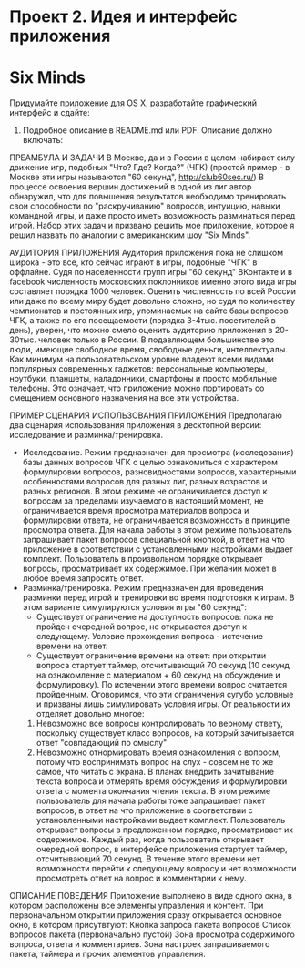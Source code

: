 Проект 2. Идея и интерфейс приложения
=============
Six Minds
=============

Придумайте приложение для OS X, разработайте графический интерфейс и сдайте:

1. Подробное описание в README.md или PDF. Описание должно включать:

ПРЕАМБУЛА И ЗАДАЧИ
В Москве, да и в России в целом набирает силу движение игр, подобных "Что? Где? Когда?" (ЧГК) (простой пример - в Москве эти игры называются "60 секунд", http://club60sec.ru/)
В процессе освоения вершин достижений в одной из лиг автор обнаружил, что для повышения результатов необходимо тренировать свои способности по "раскручиванию" вопросов, интуицию, навыки командной игры, и даже просто иметь возможность разминаться перед игрой.
Набор этих задач и призвано решить мое приложение, которое я решил назвать по аналогии с американским шоу "Six Minds".

АУДИТОРИЯ ПРИЛОЖЕНИЯ
Аудитория приложения пока не слишком широка - это все, кто сейчас играют в игры, подобные "ЧГК" в оффлайне. Судя по населенности групп игры "60 секунд" ВКонтакте и в facebook численность московских поклонников именно этого вида игры составляет порядка 1000 человек. Оценить численность по всей России или даже по всему миру будет довольно сложно, но судя по количеству чемпионатов и постоянных игр, упоминаемых на сайте базы вопросов ЧГК, а также по его посещаемости (порядка 3-4тыс. посетителей в день), уверен, что можно смело оценить аудиторию приложения в 20-30тыс. человек только в России.
В подавляющем большинстве это люди, имеющие свободное время, свободные деньги, интеллектуалы. Как минимум на пользовательском уровне владеют всеми видами популярных современных гаджетов: персональные компьютеры, ноутбуки, планшеты, наладонники, смартфоны и просто мобильные телефоны. Это означает, что приложение можно портировать со смещением основного назначения на все эти устройства.

ПРИМЕР СЦЕНАРИЯ ИСПОЛЬЗОВАНИЯ ПРИЛОЖЕНИЯ
Предполагаю два сценария использования приложения в десктопной версии: исследование и разминка/тренировка.
- Исследование.
Режим предназначен для просмотра (исследования) базы данных вопросов ЧГК с целью ознакомиться с характером формулировки вопросов, разновидностями вопросов, характерными особенностями вопросов для разных лиг, разных возрастов и разных регионов.
В этом режиме не ограничивается доступ к вопросам за пределами изучаемого в настоящий момент, не ограничивается время просмотра материалов вопроса и формулировки ответа, не ограничивается возможность в принципе просмотра ответа.
Для начала работы в этом режиме пользователь запрашивает пакет вопросов специальной кнопкой, в ответ на что приложение в соответствии с установленными настройками выдает комплект.
Пользователь в произвольном порядке открывает вопросы, просматривает их содержимое. При желании может в любое время запросить ответ.
- Разминка/тренировка.
Режим предназначен для проведения разминки перед игрой и тренировки во время подготовки к играм. В этом варианте симулируются условия игры "60 секунд":
	- Существует ограничение на доступность вопросов: пока не пройден очередной вопрос, не открывается доступ к следующему. Условие прохождения вопроса - истечение времени на ответ.
	- Существует ограничение времени на ответ: при открытии вопроса стартует таймер, отсчитывающий 70 секунд (10 секунд на ознакомление с материалом + 60 секунд на обсуждение и формулировку). По истечении этого времени вопрос считается пройденным.
Оговоримся, что эти ограничения сугубо условные и призваны лишь симулировать условия игры. От реальности их отделяет довольно многое:
	1. Невозможно все вопросы контролировать по верному ответу, поскольку существует класс вопросов, на который зачитывается ответ "совпадающий по смыслу"
	2. Невозможно отнормировать время ознакомления с вопросм, потому что воспринимать вопрос на слух - совсем не то же самое, что читать с экрана. В планах внедрить зачитывание текста вопроса и отмерять время обсуждения и формулировки ответа с момента окончания чтения текста.
В этом режиме пользователь для начала работы тоже запрашивает пакет вопросов, в ответ на что приложение в соответствии с установленными настройками выдает комплект.
Пользователь открывает вопросы в предложенном порядке, просматривает их содержимое. Каждый раз, когда пользователь открывает очередной вопрос, в интерфейсе приложения стартует таймер, отсчитывающий 70 секунд. 
В течение этого времени нет возможности перейти к следующему вопросу и нет возможности просмотреть ответ на вопрос и комментарии к нему.

ОПИСАНИЕ ПОВЕДЕНИЯ
Приложение выполнено в виде одного окна, в котором расположены все элементы управления и контент.
При первоначальном открытии приложения сразу открывается основное окно, в котором присутвтуют:
Кнопка запроса пакета вопросов
Список вопросов пакета (первоначально пустой)
Зона просмотра содержимого вопроса, ответа и комментариев.
Зона настроек запрашиваемого пакета, таймера и прочих элементов управления.